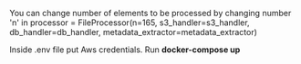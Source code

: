 You can change number of elements to be processed by changing number 'n' in
    processor = FileProcessor(n=165, s3_handler=s3_handler,
                              db_handler=db_handler,
                              metadata_extractor=metadata_extractor)


Inside .env file put Aws credentials.
Run **docker-compose up**
